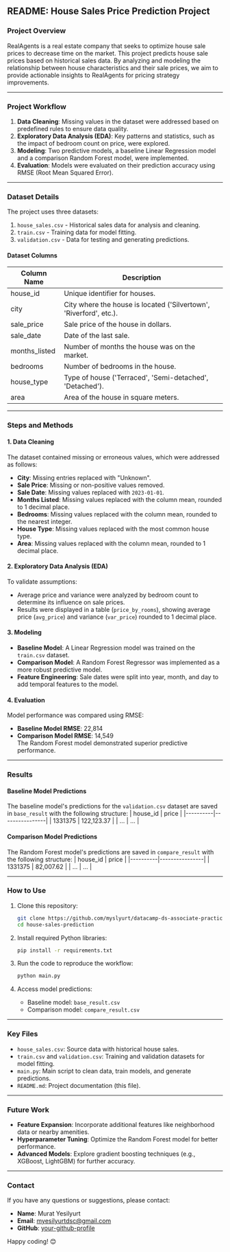 ## README: House Sales Price Prediction Project

### **Project Overview**
RealAgents is a real estate company that seeks to optimize house sale prices to decrease time on the market. This project predicts house sale prices based on historical sales data. By analyzing and modeling the relationship between house characteristics and their sale prices, we aim to provide actionable insights to RealAgents for pricing strategy improvements.

---

### **Project Workflow**
1. **Data Cleaning**: Missing values in the dataset were addressed based on predefined rules to ensure data quality.
2. **Exploratory Data Analysis (EDA)**: Key patterns and statistics, such as the impact of bedroom count on price, were explored.
3. **Modeling**: Two predictive models, a baseline Linear Regression model and a comparison Random Forest model, were implemented.
4. **Evaluation**: Models were evaluated on their prediction accuracy using RMSE (Root Mean Squared Error).

---

### **Dataset Details**
The project uses three datasets:
1. `house_sales.csv` - Historical sales data for analysis and cleaning.
2. `train.csv` - Training data for model fitting.
3. `validation.csv` - Data for testing and generating predictions.

#### **Dataset Columns**
| Column Name     | Description                                                                 |
|------------------|-----------------------------------------------------------------------------|
| house_id         | Unique identifier for houses.                                              |
| city             | City where the house is located ('Silvertown', 'Riverford', etc.).         |
| sale_price       | Sale price of the house in dollars.                                        |
| sale_date        | Date of the last sale.                                                     |
| months_listed    | Number of months the house was on the market.                              |
| bedrooms         | Number of bedrooms in the house.                                           |
| house_type       | Type of house ('Terraced', 'Semi-detached', 'Detached').                   |
| area             | Area of the house in square meters.                                        |

---

### **Steps and Methods**

#### **1. Data Cleaning**
The dataset contained missing or erroneous values, which were addressed as follows:
- **City**: Missing entries replaced with "Unknown".
- **Sale Price**: Missing or non-positive values removed.
- **Sale Date**: Missing values replaced with `2023-01-01`.
- **Months Listed**: Missing values replaced with the column mean, rounded to 1 decimal place.
- **Bedrooms**: Missing values replaced with the column mean, rounded to the nearest integer.
- **House Type**: Missing values replaced with the most common house type.
- **Area**: Missing values replaced with the column mean, rounded to 1 decimal place.

#### **2. Exploratory Data Analysis (EDA)**
To validate assumptions:
- Average price and variance were analyzed by bedroom count to determine its influence on sale prices.
- Results were displayed in a table (`price_by_rooms`), showing average price (`avg_price`) and variance (`var_price`) rounded to 1 decimal place.

#### **3. Modeling**
- **Baseline Model**: A Linear Regression model was trained on the `train.csv` dataset.
- **Comparison Model**: A Random Forest Regressor was implemented as a more robust predictive model.
- **Feature Engineering**: Sale dates were split into year, month, and day to add temporal features to the model.

#### **4. Evaluation**
Model performance was compared using RMSE:
- **Baseline Model RMSE**: 22,814
- **Comparison Model RMSE**: 14,549  
The Random Forest model demonstrated superior predictive performance.

---

### **Results**
#### **Baseline Model Predictions**
The baseline model's predictions for the `validation.csv` dataset are saved in `base_result` with the following structure:
| house_id | price          |
|----------|----------------|
| 1331375  | 122,123.37     |
| ...      | ...            |

#### **Comparison Model Predictions**
The Random Forest model's predictions are saved in `compare_result` with the following structure:
| house_id | price          |
|----------|----------------|
| 1331375  | 82,007.62      |
| ...      | ...            |

---

### **How to Use**
1. Clone this repository:  
   ```bash
   git clone https://github.com/myslyurt/datacamp-ds-associate-practical-exam.git
   cd house-sales-prediction
   ```

2. Install required Python libraries:  
   ```bash
   pip install -r requirements.txt
   ```

3. Run the code to reproduce the workflow:
   ```bash
   python main.py
   ```

4. Access model predictions:
   - Baseline model: `base_result.csv`
   - Comparison model: `compare_result.csv`

---

### **Key Files**
- `house_sales.csv`: Source data with historical house sales.
- `train.csv` and `validation.csv`: Training and validation datasets for model fitting.
- `main.py`: Main script to clean data, train models, and generate predictions.
- `README.md`: Project documentation (this file).

---

### **Future Work**
- **Feature Expansion**: Incorporate additional features like neighborhood data or nearby amenities.
- **Hyperparameter Tuning**: Optimize the Random Forest model for better performance.
- **Advanced Models**: Explore gradient boosting techniques (e.g., XGBoost, LightGBM) for further accuracy.

---

### **Contact**
If you have any questions or suggestions, please contact:
- **Name**: Murat Yesilyurt
- **Email**: myesilyurtdsc@gmail.com
- **GitHub**: [your-github-profile](https://github.com/myslyurt)

Happy coding! 😊
